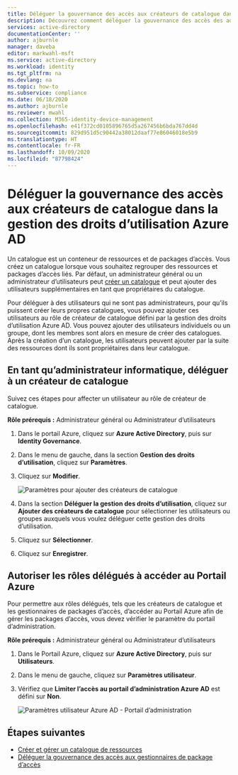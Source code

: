 ```yaml
---
title: Déléguer la gouvernance des accès aux créateurs de catalogue dans la gestion des droits d’utilisation Azure AD - Azure Active Directory
description: Découvrez comment déléguer la gouvernance des accès des administrateurs informatiques aux créateurs de catalogue et chefs de projet pour qu’ils puissent gérer les accès eux-mêmes.
services: active-directory
documentationCenter: ''
author: ajburnle
manager: daveba
editor: markwahl-msft
ms.service: active-directory
ms.workload: identity
ms.tgt_pltfrm: na
ms.devlang: na
ms.topic: how-to
ms.subservice: compliance
ms.date: 06/18/2020
ms.author: ajburnle
ms.reviewer: mwahl
ms.collection: M365-identity-device-management
ms.openlocfilehash: e41f372cd0105896765d5a267456b6bda767dd4d
ms.sourcegitcommit: 829d951d5c90442a38012daaf77e86046018e5b9
ms.translationtype: HT
ms.contentlocale: fr-FR
ms.lasthandoff: 10/09/2020
ms.locfileid: "87798424"
---
```

# <a name="delegate-access-governance-to-catalog-creators-in-azure-ad-entitlement-management"></a>Déléguer la gouvernance des accès aux créateurs de catalogue dans la gestion des droits d’utilisation Azure AD

Un catalogue est un conteneur de ressources et de packages d’accès. Vous créez un catalogue lorsque vous souhaitez regrouper des ressources et packages d’accès liés. Par défaut, un administrateur général ou un administrateur d’utilisateurs peut [créer un catalogue](entitlement-management-catalog-create.md) et peut ajouter des utilisateurs supplémentaires en tant que propriétaires du catalogue.

Pour déléguer à des utilisateurs qui ne sont pas administrateurs, pour qu’ils puissent créer leurs propres catalogues, vous pouvez ajouter ces utilisateurs au rôle de créateur de catalogue défini par la gestion des droits d’utilisation Azure AD. Vous pouvez ajouter des utilisateurs individuels ou un groupe, dont les membres sont alors en mesure de créer des catalogues.  Après la création d’un catalogue, les utilisateurs peuvent ajouter par la suite des ressources dont ils sont propriétaires dans leur catalogue.

## <a name="as-an-it-administrator-delegate-to-a-catalog-creator"></a>En tant qu’administrateur informatique, déléguer à un créateur de catalogue

Suivez ces étapes pour affecter un utilisateur au rôle de créateur de catalogue.

**Rôle prérequis :** Administrateur général ou Administrateur d’utilisateurs

1. Dans le portail Azure, cliquez sur **Azure Active Directory**, puis sur **Identity Governance**.

1. Dans le menu de gauche, dans la section **Gestion des droits d’utilisation**, cliquez sur **Paramètres**.

1. Cliquez sur **Modifier**.

    ![Paramètres pour ajouter des créateurs de catalogue](./media/entitlement-management-delegate-catalog/settings-delegate.png)

1. Dans la section **Déléguer la gestion des droits d’utilisation**, cliquez sur **Ajouter des créateurs de catalogue** pour sélectionner les utilisateurs ou groupes auxquels vous voulez déléguer cette gestion des droits d’utilisation.

1. Cliquez sur **Sélectionner**.

1. Cliquez sur **Enregistrer**.

## <a name="allow-delegated-roles-to-access-the-azure-portal"></a>Autoriser les rôles délégués à accéder au Portail Azure

Pour permettre aux rôles délégués, tels que les créateurs de catalogue et les gestionnaires de packages d’accès, d’accéder au Portail Azure afin de gérer les packages d’accès, vous devez vérifier le paramètre du portail d’administration.

**Rôle prérequis :** Administrateur général ou Administrateur d’utilisateurs

1. Dans le Portail Azure, cliquez sur **Azure Active Directory**, puis sur **Utilisateurs**.

1. Dans le menu de gauche, cliquez sur **Paramètres utilisateur**.

1. Vérifiez que **Limiter l’accès au portail d’administration Azure AD** est défini sur **Non**.

    ![Paramètres utilisateur Azure AD - Portail d’administration](./media/entitlement-management-delegate-catalog/user-settings.png)

## <a name="next-steps"></a>Étapes suivantes

- [Créer et gérer un catalogue de ressources](entitlement-management-catalog-create.md)
- [Déléguer la gouvernance des accès aux gestionnaires de package d’accès](entitlement-management-delegate-managers.md)

